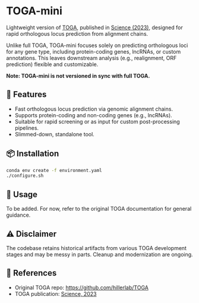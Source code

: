 # TOGA-mini

Lightweight version of [TOGA](https://github.com/hillerlab/TOGA), 
published in [Science (2023)](https://www.ncbi.nlm.nih.gov/pmc/articles/PMC10193443/), 
designed for rapid orthologous locus prediction from alignment chains.


Unlike full TOGA, TOGA-mini focuses solely on predicting orthologous loci for any gene type, including protein-coding genes, lncRNAs, or custom annotations. This leaves downstream analysis (e.g., realignment, ORF prediction) flexible and customizable.

**Note: TOGA-mini is not versioned in sync with full TOGA.**

## 🚀 Features

- Fast orthologous locus prediction via genomic alignment chains.
- Supports protein-coding and non-coding genes (e.g., lncRNAs).
- Suitable for rapid screening or as input for custom post-processing pipelines.
- Slimmed-down, standalone tool.

## 📦 Installation

```bash
conda env create -f environment.yaml
./configure.sh
```

## 📂 Usage

To be added. For now, refer to the original TOGA documentation for general guidance.

## ⚠️ Disclaimer

The codebase retains historical artifacts from various TOGA development stages and may be messy in parts. Cleanup and modernization are ongoing.

## 🔗 References

- Original TOGA repo: https://github.com/hillerlab/TOGA
- TOGA publication: [Science, 2023](https://www.ncbi.nlm.nih.gov/pmc/articles/PMC10193443/)
